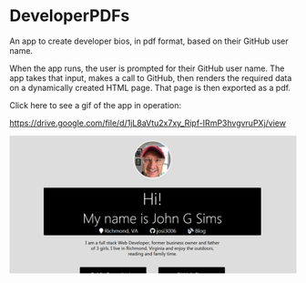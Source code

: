 # DeveloperPDFs

An app to create developer bios, in pdf format, based on their GitHub user name.

When the app runs, the user is prompted for their GitHub user name.  The app takes that input, makes a call to GitHub, then renders the required data on a dynamically created HTML page.  That page is then exported as a pdf.

Click here to see a gif of the app in operation:

https://drive.google.com/file/d/1jL8aVtu2x7xy_Ripf-IRmP3hvgvruPXj/view



![Screen Shot](DevPDFscreencap.png)
